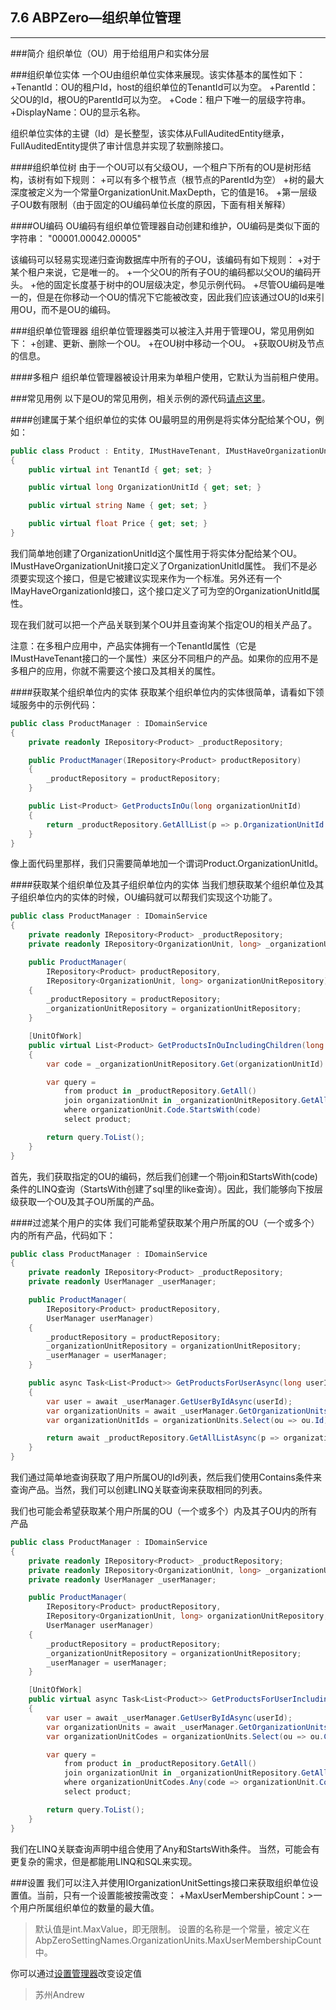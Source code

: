 ﻿## 7.6 ABPZero—组织单位管理
------------------------------
###简介
组织单位（OU）用于给组用户和实体分层

###组织单位实体
一个OU由组织单位实体来展现。该实体基本的属性如下：
+TenantId：OU的租户Id，host的组织单位的TenantId可以为空。
+ParentId：父OU的Id，根OU的ParentId可以为空。
+Code：租户下唯一的层级字符串。
+DisplayName：OU的显示名称。

组织单位实体的主键（Id）是长整型，该实体从FullAuditedEntity继承，FullAuditedEntity提供了审计信息并实现了软删除接口。

####组织单位树
由于一个OU可以有父级OU，一个租户下所有的OU是树形结构，该树有如下规则：
+可以有多个根节点（根节点的ParentId为空）
+树的最大深度被定义为一个常量OrganizationUnit.MaxDepth，它的值是16。
+第一层级子OU数有限制（由于固定的OU编码单位长度的原因，下面有相关解释）

####OU编码
OU编码有组织单位管理器自动创建和维护，OU编码是类似下面的字符串：
"00001.00042.00005"

该编码可以轻易实现递归查询数据库中所有的子OU，该编码有如下规则：
+对于某个租户来说，它是唯一的。
+一个父OU的所有子OU的编码都以父OU的编码开头。
+他的固定长度基于树中的OU层级决定，参见示例代码。
+尽管OU编码是唯一的，但是在你移动一个OU的情况下它能被改变，因此我们应该通过OU的Id来引用OU，而不是OU的编码。

###组织单位管理器
组织单位管理器类可以被注入并用于管理OU，常见用例如下：
+创建、更新、删除一个OU。
+在OU树中移动一个OU。
+获取OU树及节点的信息。

####多租户
组织单位管理器被设计用来为单租户使用，它默认为当前租户使用。

###常见用例
以下是OU的常见用例，相关示例的源代码[请点这里](https://github.com/aspnetboilerplate/aspnetboilerplate-samples/tree/master/OrganizationUnitsDemo)。

####创建属于某个组织单位的实体
OU最明显的用例是将实体分配给某个OU，例如：
```csharp
public class Product : Entity, IMustHaveTenant, IMustHaveOrganizationUnit
{
    public virtual int TenantId { get; set; }

    public virtual long OrganizationUnitId { get; set; }

    public virtual string Name { get; set; }

    public virtual float Price { get; set; }
}
```
我们简单地创建了OrganizationUnitId这个属性用于将实体分配给某个OU。IMustHaveOrganizationUnit接口定义了OrganizationUnitId属性。
我们不是必须要实现这个接口，但是它被建议实现来作为一个标准。另外还有一个IMayHaveOrganizationId接口，这个接口定义了可为空的OrganizationUnitId属性。

现在我们就可以把一个产品关联到某个OU并且查询某个指定OU的相关产品了。

注意：在多租户应用中，产品实体拥有一个TenantId属性（它是IMustHaveTenant接口的一个属性）来区分不同租户的产品。如果你的应用不是多租户的应用，你就不需要这个接口及其相关的属性。

####获取某个组织单位内的实体
获取某个组织单位内的实体很简单，请看如下领域服务中的示例代码：
```csharp
public class ProductManager : IDomainService
{
    private readonly IRepository<Product> _productRepository;

    public ProductManager(IRepository<Product> productRepository)
    {
        _productRepository = productRepository;
    }

    public List<Product> GetProductsInOu(long organizationUnitId)
    {
        return _productRepository.GetAllList(p => p.OrganizationUnitId == organizationUnitId);
    }
}
```
像上面代码里那样，我们只需要简单地加一个谓词Product.OrganizationUnitId。

####获取某个组织单位及其子组织单位内的实体
当我们想获取某个组织单位及其子组织单位内的实体的时候，OU编码就可以帮我们实现这个功能了。
```csharp
public class ProductManager : IDomainService
{
    private readonly IRepository<Product> _productRepository;
    private readonly IRepository<OrganizationUnit, long> _organizationUnitRepository;

    public ProductManager(
        IRepository<Product> productRepository, 
        IRepository<OrganizationUnit, long> organizationUnitRepository)
    {
        _productRepository = productRepository;
        _organizationUnitRepository = organizationUnitRepository;
    }

    [UnitOfWork]
    public virtual List<Product> GetProductsInOuIncludingChildren(long organizationUnitId)
    {
        var code = _organizationUnitRepository.Get(organizationUnitId).Code;

        var query =
            from product in _productRepository.GetAll()
            join organizationUnit in _organizationUnitRepository.GetAll() on product.OrganizationUnitId equals organizationUnit.Id
            where organizationUnit.Code.StartsWith(code)
            select product;

        return query.ToList();
    }
}
```
首先，我们获取指定的OU的编码，然后我们创建一个带join和StartsWith(code)条件的LINQ查询（StartsWith创建了sql里的like查询）。因此，我们能够向下按层级获取一个OU及其子OU所属的产品。

####过滤某个用户的实体
我们可能希望获取某个用户所属的OU（一个或多个）内的所有产品，代码如下：
```csharp
public class ProductManager : IDomainService
{
    private readonly IRepository<Product> _productRepository;
    private readonly UserManager _userManager;

    public ProductManager(
        IRepository<Product> productRepository, 
        UserManager userManager)
    {
        _productRepository = productRepository;
        _organizationUnitRepository = organizationUnitRepository;
        _userManager = userManager;
    }

    public async Task<List<Product>> GetProductsForUserAsync(long userId)
    {
        var user = await _userManager.GetUserByIdAsync(userId);
        var organizationUnits = await _userManager.GetOrganizationUnitsAsync(user);
        var organizationUnitIds = organizationUnits.Select(ou => ou.Id);

        return await _productRepository.GetAllListAsync(p => organizationUnitIds.Contains(p.OrganizationUnitId));
    }
}
```
我们通过简单地查询获取了用户所属OU的Id列表，然后我们使用Contains条件来查询产品。当然，我们可以创建LINQ关联查询来获取相同的列表。

我们也可能会希望获取某个用户所属的OU（一个或多个）内及其子OU内的所有产品
```csharp
public class ProductManager : IDomainService
{
    private readonly IRepository<Product> _productRepository;
    private readonly IRepository<OrganizationUnit, long> _organizationUnitRepository;
    private readonly UserManager _userManager;

    public ProductManager(
        IRepository<Product> productRepository, 
        IRepository<OrganizationUnit, long> organizationUnitRepository, 
        UserManager userManager)
    {
        _productRepository = productRepository;
        _organizationUnitRepository = organizationUnitRepository;
        _userManager = userManager;
    }

    [UnitOfWork]
    public virtual async Task<List<Product>> GetProductsForUserIncludingChildOusAsync(long userId)
    {
        var user = await _userManager.GetUserByIdAsync(userId);
        var organizationUnits = await _userManager.GetOrganizationUnitsAsync(user);
        var organizationUnitCodes = organizationUnits.Select(ou => ou.Code);

        var query =
            from product in _productRepository.GetAll()
            join organizationUnit in _organizationUnitRepository.GetAll() on product.OrganizationUnitId equals organizationUnit.Id
            where organizationUnitCodes.Any(code => organizationUnit.Code.StartsWith(code))
            select product;

        return query.ToList();
    }
}
```
我们在LINQ关联查询声明中组合使用了Any和StartsWith条件。
当然，可能会有更复杂的需求，但是都能用LINQ和SQL来实现。

 
###设置
我们可以注入并使用IOrganizationUnitSettings接口来获取组织单位设置值。当前，只有一个设置能被按需改变：
+MaxUserMembershipCount：>一个用户所属组织单位的数量的最大值。
>默认值是int.MaxValue，即无限制。
>设置的名称是一个常量，被定义在AbpZeroSettingNames.OrganizationUnits.MaxUserMembershipCount中。

你可以通过[设置管理器](https://github.com/ABPFrameWorkGroup/AbpDocument2Chinese/blob/master/Markdown/2.5%20ABP%E6%80%BB%E4%BD%93%E4%BB%8B%E7%BB%8D%E2%80%94%E8%AE%BE%E7%BD%AE%E7%AE%A1%E7%90%86.md)改变设定值

>苏州Andrew

